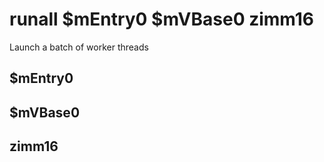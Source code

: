 # runall $mEntry0 $mVBase0 zimm16

Launch a batch of worker threads


## $mEntry0

## $mVBase0

## zimm16

